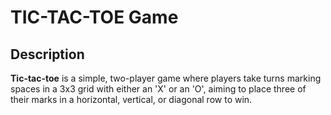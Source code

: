# TIC-TAC-TOE Game

## Description

**Tic-tac-toe** is a simple, two-player game where players take turns marking spaces in a 3x3 grid with either an 'X' or an 'O', aiming to place three of their marks in a horizontal, vertical, or diagonal row to win.
